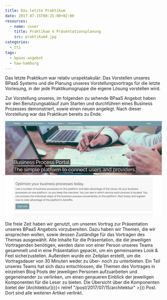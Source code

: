```yaml
---
title: Das letzte Praktikum
date: 2017-07-15T00:25:00+02:00
resources:
  - name: cover
    title: Praktikum 4 Präsentationsplanung
    src: praktikum4.jpg
categories:
  - tti
tags:
  - bpaas-angebot
  - haw-hamburg
---
```


Das letzte Praktikum war relativ unspektakulär: Das Vorstellen unseres BPaaS Systems und die Planung unseres Vorstellungsvortrags für die letzte Vorlesung, in der jede Praktikumsgruppe die eigene Lösung vorstellen wird.

Zur Vorstellung unseres, im folgenden zu sehende BPaaS Angebot haben wir den Benutzungsablauf zum Starten und durchführen eines Business Prozesses demonstriert, sowie einen neuen angelegt.
Nach dieser Vorstellung war das Praktikum bereits zu Ende.

![Unser BPaaS Angebot](bpaas-portal.jpg)

Die freie Zeit haben wir genutzt, um unseren Vortrag zur Präsentation unseres BPaaS Angebots vorzubereiten.
Dazu haben wir Themen, die wir ansprechen wollen, sowie dessen Zuständige für das Vortragen des Themas ausgewählt.
Alle Inhalte für die Präsentation, die die jeweiligen Vortragenden benötigen, werden dann von einer Person unseres Teams gesammelt und in eine Präsentation gepackt, um ein gemeinsames Look & Feel sicherzustellen.
Außerdem wurde ein Zeitplan erstellt, um die Vortragsdauer von 30 Minuten weder zu über- noch zu unterbieten.
Ein Teil unseres Teams hat sich dazu entschlossen, die Themen des Vortrages in einzelnen Blog Posts der jeweiligen Personen aufzuarbeiten und gegeneinander zu verlinken, um einen genaueren Einblick der jeweiligen Komponenten für die Leser zu bieten.
Die Übersicht über die Komponenten bietet der [Architektur]({{< relref "/post/2017/07/15/architektur" >}}) Post.
Dort sind alle weiteren Artikel verlinkt.
